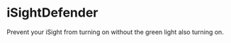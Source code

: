 iSightDefender
==============

Prevent your iSight from turning on without the green light also turning on.
